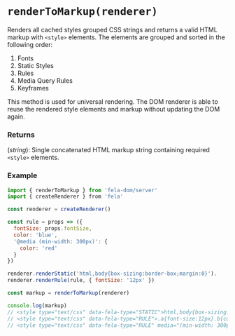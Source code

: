 # `renderToMarkup(renderer)`

Renders all cached styles grouped CSS strings and returns a valid HTML markup with `<style>` elements. The elements are grouped and sorted in the following order:

1. Fonts
2. Static Styles
3. Rules
4. Media Query Rules
5. Keyframes

This method is used for universal rendering. The DOM renderer is able to reuse the rendered style elements and markup without updating the DOM again.

### Returns
(*string*): Single concatenated HTML markup string containing required `<style>` elements.

### Example
```javascript
import { renderToMarkup } from 'fela-dom/server'
import { createRenderer } from 'fela'

const renderer = createRenderer()

const rule = props => ({
  fontSize: props.fontSize,
  color: 'blue',
  '@media (min-width: 300px)': {
    color: 'red'
  }
})

renderer.renderStatic('html,body{box-sizing:border-box;margin:0}').
renderer.renderRule(rule, { fontSize: '12px' })

const markup = renderToMarkup(renderer)

console.log(markup)
// <style type="text/css" data-fela-type="STATIC">html,body{box-sizing:border-box;margin:0}</style>
// <style type="text/css" data-fela-type="RULE">.a{font-size:12px}.b{color:blue}</style>
// <style type="text/css" data-fela-type="RULE" media="(min-width: 300px)">.c{color:red}</style>
```
